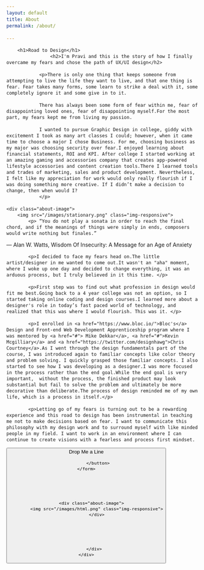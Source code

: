 ```yaml
---
layout: default
title: About
permalink: /about/

---
```

<div class="portfolio-background">
	<div class="container">
    	<div class="row">
      		<div class="col-lg-9 col-lg-offset-1 text-center">

		<h1>Road to Design</h1>
					<h2>I'm Pravi and this is the story of how I finally overcame my fears and chose the path of UX/UI design</h2>

				<p>There is only one thing that keeps someone from attempting to live the life they want to live, and that one thing is fear. Fear takes many forms, some learn to strike a deal with it, some completely ignore it and some give in to it.

				There has always been some form of fear within me, fear of disappointing loved ones, fear of disappointing myself.For the most part, my fears kept me from living my passion.

				I wanted to pursue Graphic Design in college, giddy with excitement I took as many art classes I could; however, when it came time to choose a major I chose Business. For me, choosing business as my major was choosing security over fear.I enjoyed learning about financial statements, ROI and KPI. After college I started working at an amazing gaming and accessories company that creates app-powered lifestyle accessories and content creation tools.There I learned tools and trades of marketing, sales and product development. Nevertheless, I felt like my appreciation for work would only really flourish if I was doing something more creative. If I didn’t make a decision to change, then when would I?
				</p>

	<div class="about-image">
		<img src="/images/stationary.png" class="img-responsive">
		 	<p> “You do not play a sonata in order to reach the final chord, and if the meanings of things were simply in ends, composers would write nothing but finales.”
― Alan W. Watts, Wisdom Of Insecurity: A Message for an Age of Anxiety </p>
	</div>

			<p>I decided to face my fears head on.The little artist/designer in me wanted to come out.It wasn't an "aha" moment, where I woke up one day and decided to change everything, it was an arduous process, but I truly believed in it this time. </p>

			<p>First step was to find out what profession in design would fit me best.Going back to a 4 year college was not an option, so I started taking online coding and design courses.I learned more about a designer's role in today’s fast paced world of technology, and realized that this was where I would flourish. This was it. </p>

			<p>I enrolled in <a href="https://www.bloc.io/">Bloc's</a> Design and Front-end Web Development Apprenticeship program where I was mentored by <a href="#"> Mike Dekkar</a>, <a href="#">Kevin Mcgilliary</a> and <a href="https://twitter.com/designhawg">Chris Courtney</a>.As I went through the design fundamentals part of the course, I was introduced again to familiar concepts like color theory and problem solving. I quickly grasped those familiar concepts. I also started to see how I was developing as a designer.I was more focused in the process rather than the end goal.While the end goal is very important,  without the process, the finished product may look substantial but fail to solve the problem and ultimately be more decorative than deliberate.The process of design reminded me of my own life, which is a process in itself.</p>

			<p>Letting go of my fears is turning out to be a rewarding experience and this road to design has been instrumental in teaching me not to make decisions based on fear. I want to communicate this philosophy with my design work and to surround myself with like minded people in my field. I want to work in an environment where I can continue to create visions with a fearless and process first mindset.
</p>





<form action="mailto:pravisti@gmail.com">
	 <button id="singlebutton" class="btn btn-primary center-block" action="mailto:pravisti@gmail.com"> Drop Me a Line </span>

			 </button>
	</form>





		<div class="about-image">
			<img src="/images/html.png" class="img-responsive">
			</div>





		  </div>
	</div>
</div>
</div>
